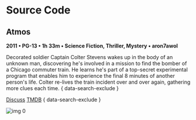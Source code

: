 # Source Code

## Atmos

**2011 • PG-13 • 1h 33m • Science Fiction, Thriller, Mystery • aron7awol**

Decorated soldier Captain Colter Stevens wakes up in the body of an unknown man, discovering he's involved in a mission to find the bomber of a Chicago commuter train. He learns he's part of a top-secret experimental program that enables him to experience the final 8 minutes of another person's life. Colter re-lives the train incident over and over again, gathering more clues each time.
{ data-search-exclude }

[Discuss](https://www.avsforum.com/threads/bass-eq-for-filtered-movies.2995212/post-56891922)  [TMDB](https://www.themoviedb.org/movie/45612)
{ data-search-exclude }

![img 0](https://i.imgur.com/hb3qmBhr.jpg)

